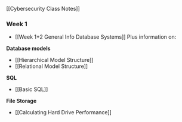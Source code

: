 [[Cybersecurity Class Notes]]
### Week 1

- [[Week 1+2 General Info Database Systems]]
Plus information on:

**Database models**
- [[Hierarchical Model Structure]]
- [[Relational Model Structure]] 

**SQL**
- [[Basic SQL]]

**File Storage**
- [[Calculating Hard Drive Performance]]


